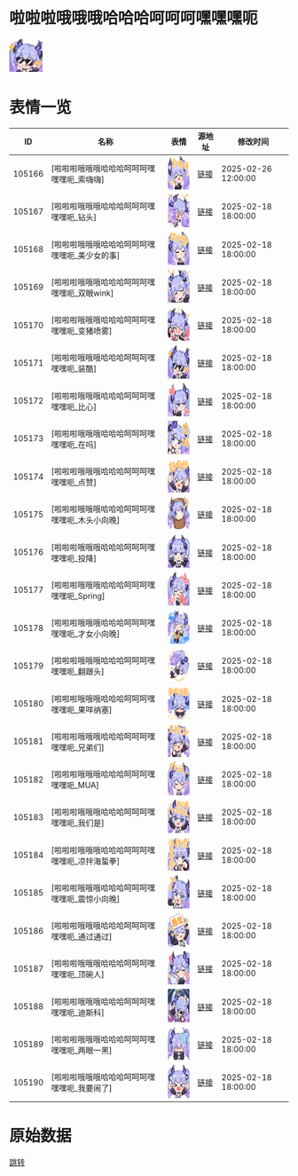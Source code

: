 # 啦啦啦哦哦哦哈哈哈呵呵呵嘿嘿嘿呃

<img src="./cover.png" height="60" alt="cover" />

# 表情一览

|ID|名称|表情|源地址|修改时间|
|----|----|----|----|----|
|105166|[啦啦啦哦哦哦哈哈哈呵呵呵嘿嘿嘿呃_索嗨嗨]|<img src="./pic/105166_%5B啦啦啦哦哦哦哈哈哈呵呵呵嘿嘿嘿呃_索嗨嗨%5D.png" height="60" alt="索嗨嗨"/>|[链接](https://i0.hdslb.com/bfs/garb/9c9576d3a333aa3374d8e2f499a35da926e7398a.png)|2025-02-26 12:00:00|
|105167|[啦啦啦哦哦哦哈哈哈呵呵呵嘿嘿嘿呃_钻头]|<img src="./pic/105167_%5B啦啦啦哦哦哦哈哈哈呵呵呵嘿嘿嘿呃_钻头%5D.png" height="60" alt="钻头"/>|[链接](https://i0.hdslb.com/bfs/garb/8bd3cad26c351be1dd339b39b94e975336c7f2c3.png)|2025-02-18 18:00:00|
|105168|[啦啦啦哦哦哦哈哈哈呵呵呵嘿嘿嘿呃_美少女的事]|<img src="./pic/105168_%5B啦啦啦哦哦哦哈哈哈呵呵呵嘿嘿嘿呃_美少女的事%5D.png" height="60" alt="美少女的事"/>|[链接](https://i0.hdslb.com/bfs/garb/5d913ae75dcac680aae636f4f255d8bfdbbe73c2.png)|2025-02-18 18:00:00|
|105169|[啦啦啦哦哦哦哈哈哈呵呵呵嘿嘿嘿呃_双眼wink]|<img src="./pic/105169_%5B啦啦啦哦哦哦哈哈哈呵呵呵嘿嘿嘿呃_双眼wink%5D.png" height="60" alt="双眼wink"/>|[链接](https://i0.hdslb.com/bfs/garb/6f645ee8d063a704575bc347417fdd01204a911d.png)|2025-02-18 18:00:00|
|105170|[啦啦啦哦哦哦哈哈哈呵呵呵嘿嘿嘿呃_变猪喷雾]|<img src="./pic/105170_%5B啦啦啦哦哦哦哈哈哈呵呵呵嘿嘿嘿呃_变猪喷雾%5D.png" height="60" alt="变猪喷雾"/>|[链接](https://i0.hdslb.com/bfs/garb/096f89d8402d52f25db6001d1b8645ffa8f451a1.png)|2025-02-18 18:00:00|
|105171|[啦啦啦哦哦哦哈哈哈呵呵呵嘿嘿嘿呃_装酷]|<img src="./pic/105171_%5B啦啦啦哦哦哦哈哈哈呵呵呵嘿嘿嘿呃_装酷%5D.png" height="60" alt="装酷"/>|[链接](https://i0.hdslb.com/bfs/garb/50c8d60c7f77250e10b0b95031d01bddfe112d3f.png)|2025-02-18 18:00:00|
|105172|[啦啦啦哦哦哦哈哈哈呵呵呵嘿嘿嘿呃_比心]|<img src="./pic/105172_%5B啦啦啦哦哦哦哈哈哈呵呵呵嘿嘿嘿呃_比心%5D.png" height="60" alt="比心"/>|[链接](https://i0.hdslb.com/bfs/garb/32360f05ff5f7a0627400c5908002c78ea7b34e2.png)|2025-02-18 18:00:00|
|105173|[啦啦啦哦哦哦哈哈哈呵呵呵嘿嘿嘿呃_在吗]|<img src="./pic/105173_%5B啦啦啦哦哦哦哈哈哈呵呵呵嘿嘿嘿呃_在吗%5D.png" height="60" alt="在吗"/>|[链接](https://i0.hdslb.com/bfs/garb/ae7fc2c190fff39aa9ff3edfa128ac92bee50c21.png)|2025-02-18 18:00:00|
|105174|[啦啦啦哦哦哦哈哈哈呵呵呵嘿嘿嘿呃_点赞]|<img src="./pic/105174_%5B啦啦啦哦哦哦哈哈哈呵呵呵嘿嘿嘿呃_点赞%5D.png" height="60" alt="点赞"/>|[链接](https://i0.hdslb.com/bfs/garb/1e05826ae6327ef7a9fde8fda94a51ec87502599.png)|2025-02-18 18:00:00|
|105175|[啦啦啦哦哦哦哈哈哈呵呵呵嘿嘿嘿呃_木头小向晚]|<img src="./pic/105175_%5B啦啦啦哦哦哦哈哈哈呵呵呵嘿嘿嘿呃_木头小向晚%5D.png" height="60" alt="木头小向晚"/>|[链接](https://i0.hdslb.com/bfs/garb/a78c8d12c6d6f49e4224f0a78f0d26e7088b5059.png)|2025-02-18 18:00:00|
|105176|[啦啦啦哦哦哦哈哈哈呵呵呵嘿嘿嘿呃_投降]|<img src="./pic/105176_%5B啦啦啦哦哦哦哈哈哈呵呵呵嘿嘿嘿呃_投降%5D.png" height="60" alt="投降"/>|[链接](https://i0.hdslb.com/bfs/garb/23fafba14579fa4ae9c97071d47f07040a3b3323.png)|2025-02-18 18:00:00|
|105177|[啦啦啦哦哦哦哈哈哈呵呵呵嘿嘿嘿呃_Spring]|<img src="./pic/105177_%5B啦啦啦哦哦哦哈哈哈呵呵呵嘿嘿嘿呃_Spring%5D.png" height="60" alt="Spring"/>|[链接](https://i0.hdslb.com/bfs/garb/0137c5fa8496f4ecc36ffec8349c14f26e9358fb.png)|2025-02-18 18:00:00|
|105178|[啦啦啦哦哦哦哈哈哈呵呵呵嘿嘿嘿呃_才女小向晚]|<img src="./pic/105178_%5B啦啦啦哦哦哦哈哈哈呵呵呵嘿嘿嘿呃_才女小向晚%5D.png" height="60" alt="才女小向晚"/>|[链接](https://i0.hdslb.com/bfs/garb/351d330f45e75c411be256b2f07077a887172b8b.png)|2025-02-18 18:00:00|
|105179|[啦啦啦哦哦哦哈哈哈呵呵呵嘿嘿嘿呃_翻跟头]|<img src="./pic/105179_%5B啦啦啦哦哦哦哈哈哈呵呵呵嘿嘿嘿呃_翻跟头%5D.png" height="60" alt="翻跟头"/>|[链接](https://i0.hdslb.com/bfs/garb/a5be66320edd81f9d403056142b9d2bd8b760db2.png)|2025-02-18 18:00:00|
|105180|[啦啦啦哦哦哦哈哈哈呵呵呵嘿嘿嘿呃_果咩纳塞]|<img src="./pic/105180_%5B啦啦啦哦哦哦哈哈哈呵呵呵嘿嘿嘿呃_果咩纳塞%5D.png" height="60" alt="果咩纳塞"/>|[链接](https://i0.hdslb.com/bfs/garb/49dad17d20a44986ee712b82a80d2fbf9d36ff33.png)|2025-02-18 18:00:00|
|105181|[啦啦啦哦哦哦哈哈哈呵呵呵嘿嘿嘿呃_兄弟们]|<img src="./pic/105181_%5B啦啦啦哦哦哦哈哈哈呵呵呵嘿嘿嘿呃_兄弟们%5D.png" height="60" alt="兄弟们"/>|[链接](https://i0.hdslb.com/bfs/garb/6f5ab34ffb7c04cdfe9a2152dbed03a5c122696a.png)|2025-02-18 18:00:00|
|105182|[啦啦啦哦哦哦哈哈哈呵呵呵嘿嘿嘿呃_MUA]|<img src="./pic/105182_%5B啦啦啦哦哦哦哈哈哈呵呵呵嘿嘿嘿呃_MUA%5D.png" height="60" alt="MUA"/>|[链接](https://i0.hdslb.com/bfs/garb/d43aef9eb5fa6af8baa631d9c0b7a88a8af58130.png)|2025-02-18 18:00:00|
|105183|[啦啦啦哦哦哦哈哈哈呵呵呵嘿嘿嘿呃_我们是]|<img src="./pic/105183_%5B啦啦啦哦哦哦哈哈哈呵呵呵嘿嘿嘿呃_我们是%5D.png" height="60" alt="我们是"/>|[链接](https://i0.hdslb.com/bfs/garb/d0e758af7c37b488da16e18a86a7357f2e1a2713.png)|2025-02-18 18:00:00|
|105184|[啦啦啦哦哦哦哈哈哈呵呵呵嘿嘿嘿呃_凉拌海蜇拳]|<img src="./pic/105184_%5B啦啦啦哦哦哦哈哈哈呵呵呵嘿嘿嘿呃_凉拌海蜇拳%5D.png" height="60" alt="凉拌海蜇拳"/>|[链接](https://i0.hdslb.com/bfs/garb/c4ffde7073e6fcea03857050d0edaf01cf6bbbba.png)|2025-02-18 18:00:00|
|105185|[啦啦啦哦哦哦哈哈哈呵呵呵嘿嘿嘿呃_震惊小向晚]|<img src="./pic/105185_%5B啦啦啦哦哦哦哈哈哈呵呵呵嘿嘿嘿呃_震惊小向晚%5D.png" height="60" alt="震惊小向晚"/>|[链接](https://i0.hdslb.com/bfs/garb/cab8d1485cb07a05abab369a7164979f97652f69.png)|2025-02-18 18:00:00|
|105186|[啦啦啦哦哦哦哈哈哈呵呵呵嘿嘿嘿呃_通过通过]|<img src="./pic/105186_%5B啦啦啦哦哦哦哈哈哈呵呵呵嘿嘿嘿呃_通过通过%5D.png" height="60" alt="通过通过"/>|[链接](https://i0.hdslb.com/bfs/garb/48fa3943cf97948ba72d6c49ef588a897ec87922.png)|2025-02-18 18:00:00|
|105187|[啦啦啦哦哦哦哈哈哈呵呵呵嘿嘿嘿呃_顶碗人]|<img src="./pic/105187_%5B啦啦啦哦哦哦哈哈哈呵呵呵嘿嘿嘿呃_顶碗人%5D.png" height="60" alt="顶碗人"/>|[链接](https://i0.hdslb.com/bfs/garb/bc95fe7db7eef3e8b3256721c112997d03b57fa1.png)|2025-02-18 18:00:00|
|105188|[啦啦啦哦哦哦哈哈哈呵呵呵嘿嘿嘿呃_迪斯科]|<img src="./pic/105188_%5B啦啦啦哦哦哦哈哈哈呵呵呵嘿嘿嘿呃_迪斯科%5D.png" height="60" alt="迪斯科"/>|[链接](https://i0.hdslb.com/bfs/garb/46662f75de8e6c1c69b4361ee77594736471a7be.png)|2025-02-18 18:00:00|
|105189|[啦啦啦哦哦哦哈哈哈呵呵呵嘿嘿嘿呃_两眼一黑]|<img src="./pic/105189_%5B啦啦啦哦哦哦哈哈哈呵呵呵嘿嘿嘿呃_两眼一黑%5D.png" height="60" alt="两眼一黑"/>|[链接](https://i0.hdslb.com/bfs/garb/69ebae33cf45163130aa59bd50e66cb6726f6ea0.png)|2025-02-18 18:00:00|
|105190|[啦啦啦哦哦哦哈哈哈呵呵呵嘿嘿嘿呃_我要闹了]|<img src="./pic/105190_%5B啦啦啦哦哦哦哈哈哈呵呵呵嘿嘿嘿呃_我要闹了%5D.png" height="60" alt="我要闹了"/>|[链接](https://i0.hdslb.com/bfs/garb/de33235b2a3defcbe615c559f45a61020fdc29e3.png)|2025-02-18 18:00:00|

# 原始数据

[跳转](./raw.json)

